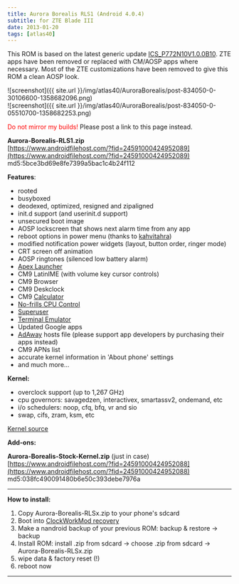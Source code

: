 ```yaml
---
title: Aurora Borealis RLS1 (Android 4.0.4)
subtitle: for ZTE Blade III
date: 2013-01-20
tags: [atlas40]
---
```


This ROM is based on the latest generic update [ICS_P772N10V1.0.0B10](http://wwwen.zte.com.cn/endata/mobile/Macedonia/Macedonia_SoftWare/201212/P020121226586794303608.zip). ZTE apps have been removed or replaced with CM/AOSP apps where necessary. Most of the ZTE customizations have been removed to give this ROM a clean AOSP look.

![screenshot]({{ site.url }}/img/atlas40/AuroraBorealis/post-834050-0-30106600-1358682096.png)  
![screenshot]({{ site.url }}/img/atlas40/AuroraBorealis/post-834050-0-05510700-1358682253.png)

<span style="color:#FF0000;">Do not mirror my builds!</span> Please post a link to this page instead.

**Aurora-Borealis-RLS1.zip**  
[https://www.androidfilehost.com/?fid=24591000424952089](https://www.androidfilehost.com/?fid=24591000424952089)  
md5:5bce3bd69e8fe7399a5bac1c4b24f112

**Features**:

- rooted
- busyboxed
- deodexed, optimized, resigned and zipaligned
- init.d support (and userinit.d support)
- unsecured boot image
- AOSP lockscreen that shows next alarm time from any app
- reboot options in power menu (thanks to [kahvitahra](http://forum.xda-developers.com/showpost.php?p=24303020&postcount=13))
- modified notification power widgets (layout, button order, ringer mode)
- CRT screen off animation
- AOSP ringtones (silenced low battery alarm)
- [Apex Launcher](https://play.google.com/store/apps/details?id=com.anddoes.launcher&hl=en)
- CM9 LatinIME (with volume key cursor controls)
- CM9 Browser
- CM9 Deskclock
- CM9 [Calculator](https://play.google.com/store/apps/details?id=com.android2.calculator3)
- [No-frills CPU Control](https://play.google.com/store/apps/details?id=it.sineo.android.noFrillsCPU)
- [Superuser](https://play.google.com/store/apps/details?id=com.noshufou.android.su)
- [Terminal Emulator](https://play.google.com/store/apps/details?id=jackpal.androidterm)
- Updated Google apps
- [AdAway](https://play.google.com/store/apps/details?id=org.adaway) hosts file (please support app developers by purchasing their apps instead)
- CM9 APNs list
- accurate kernel information in 'About phone' settings
- and much more...

**Kernel:**

- overclock support (up to 1,267 GHz)
- cpu governors: savagedzen, interactivex, smartassv2, ondemand, etc
- i/o schedulers: noop, cfq, bfq, vr and sio
- swap, cifs, zram, ksm, etc

[Kernel source](https://github.com/KonstaT/zte-kernel-msm7x27a/tree/047ea17da8e20a0236b03897fd948e9dcf1d291e)

**Add-ons:**

**Aurora-Borealis-Stock-Kernel.zip** (just in case)  
[https://www.androidfilehost.com/?fid=24591000424952088](https://www.androidfilehost.com/?fid=24591000424952088)  
md5:038fc490091480b6e50c393debe7976a

----

**How to install:**

1. Copy Aurora-Borealis-RLSx.zip to your phone's sdcard
2. Boot into [ClockWorkMod recovery](/devices/atlas40/CWM)
3. Make a nandroid backup of your previous ROM: backup & restore -> backup
4. Install ROM: install .zip from sdcard -> choose .zip from sdcard -> Aurora-Borealis-RLSx.zip
5. wipe data & factory reset (!)
6. reboot now

----
